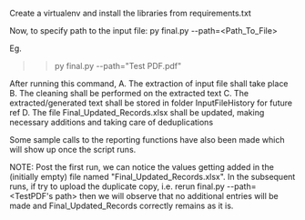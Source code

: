 Create a virtualenv and install the libraries from requirements.txt

Now, to specify path to the input file:
py final.py --path=<Path_To_File>

Eg.
>> py final.py --path="Test PDF.pdf"

After running this command,
A. The extraction of input file shall take place
B. The cleaning shall be performed on the extracted text
C. The extracted/generated text shall be stored in folder InputFileHistory for future ref 
D. The file Final_Updated_Records.xlsx shall be updated, making necessary additions and taking care of deduplications

Some sample calls to the reporting functions have also been made which will show up once the script runs.

NOTE: Post the first run, we can notice the values getting added in the (initially empty) file named "Final_Updated_Records.xlsx". In the subsequent runs, if try to upload the duplicate copy, i.e. rerun final.py --path=<TestPDF's path> then we will observe that no additional entries will be made and Final_Updated_Records correctly remains as it is.
